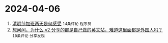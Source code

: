 # 2024-04-06

1. [清明节加班两天是何感受](https://www.v2ex.com/t/1029956) `14条评论` `程序员`
1. [想问问，为什么 v2 分享的都是自己做的英文站，难道这里面都是外国人吗？](https://www.v2ex.com/t/1029957) `10条评论` `分享发现`
